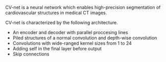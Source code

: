 CV-net is a neural network which enables high-precision segmentation of cardiovascular structures in medical CT images.


CV-net is characterized by the following architecture.
  - An encoder and decoder with parallel proccesing lines
  - Piled structures of a normal convolution and depth-wise convolution
  - Convolutions with wide-ranged kernel sizes from 1 to 24
  - Adding self in the final layer before output
  - Skip connections
  

